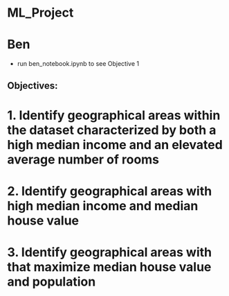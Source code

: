 # ML_Project

# Ben
 - run ben_notebook.ipynb to see Objective 1

## Objectives: 

# 1. Identify geographical areas within the dataset characterized by both a high median income and an elevated average number of rooms

# 2. Identify geographical areas with high median income and median house value 

# 3. Identify geographical areas with that maximize median house value and population
